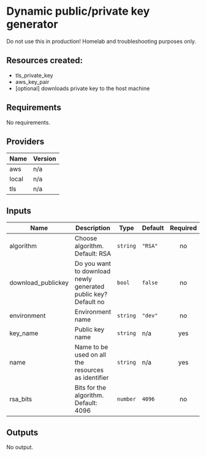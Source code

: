 
# Dynamic public/private key generator

Do not use this in production! Homelab and troubleshooting purposes only.

## Resources created:

- tls\_private\_key
- aws\_key\_pair
- [optional] downloads private key to the host machine

## Requirements

No requirements.

## Providers

| Name | Version |
|------|---------|
| aws | n/a |
| local | n/a |
| tls | n/a |

## Inputs

| Name | Description | Type | Default | Required |
|------|-------------|------|---------|:--------:|
| algorithm | Choose algorithm. Default: RSA | `string` | `"RSA"` | no |
| download\_publickey | Do you want to download newly generated public key? Default no | `bool` | `false` | no |
| environment | Environment name | `string` | `"dev"` | no |
| key\_name | Public key name | `string` | n/a | yes |
| name | Name to be used on all the resources as identifier | `string` | n/a | yes |
| rsa\_bits | Bits for the algorithm. Default: 4096 | `number` | `4096` | no |

## Outputs

No output.
